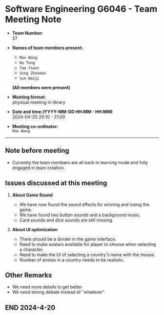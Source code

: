﻿# Software Engineering G6046 - Team Meeting Note

* **Team Number:**  
    27

* **Names of team members present:** 
    * `Max Wang`
    * `Wu Tong`
    * `Tao Yiwen`
    * `Song Zhenmao`
    * `Sun Weiyi`

    **(All members were present)**

* **Meeting format:**   
    physical meeting in library

* **Date and time:(YYYY-MM-DD HH:MM - HH:MM)**  
    2024-04-20 20:10 - 21:00

* **Meeting co-ordinator:**  
    `Max Wang`

---

## Note before meeting

* Currently the team members are all back in learning mode and fully engaged in team creation.

## Issues discussed at this meeting

1. **About Game Sound**
    * We have now found the sound effects for winning and losing the game.
    * We have found two button sounds and a background music.
    * Card sounds and dice sounds are still missing.

2. **About UI optimization**
    * There should be a divider in the game interface.
    * Need to make avatars available for player to choose when selecting a character.
    * Need to make the UI of selecting a country's name with the mouse.
    * Number of armies in a country needs to be realistic.

## Other Remarks

* We need more details to get better
* We need strong debate instead of "whatever"


**END 2024-4-20**
---
